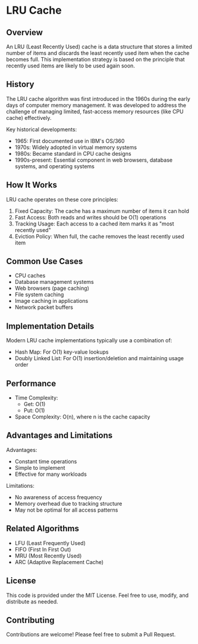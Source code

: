 # LRU Cache

## Overview
An LRU (Least Recently Used) cache is a data structure that stores a limited number of items and discards the least recently used item when the cache becomes full. This implementation strategy is based on the principle that recently used items are likely to be used again soon.

## History
The LRU cache algorithm was first introduced in the 1960s during the early days of computer memory management. It was developed to address the challenge of managing limited, fast-access memory resources (like CPU cache) effectively.

Key historical developments:
- 1965: First documented use in IBM's OS/360
- 1970s: Widely adopted in virtual memory systems
- 1980s: Became standard in CPU cache designs
- 1990s-present: Essential component in web browsers, database systems, and operating systems

## How It Works
LRU cache operates on these core principles:
1. Fixed Capacity: The cache has a maximum number of items it can hold
2. Fast Access: Both reads and writes should be O(1) operations
3. Tracking Usage: Each access to a cached item marks it as "most recently used"
4. Eviction Policy: When full, the cache removes the least recently used item

## Common Use Cases
- CPU caches
- Database management systems
- Web browsers (page caching)
- File system caching
- Image caching in applications
- Network packet buffers

## Implementation Details
Modern LRU cache implementations typically use a combination of:
- Hash Map: For O(1) key-value lookups
- Doubly Linked List: For O(1) insertion/deletion and maintaining usage order

## Performance
- Time Complexity:
    - Get: O(1)
    - Put: O(1)
- Space Complexity: O(n), where n is the cache capacity

## Advantages and Limitations
Advantages:
- Constant time operations
- Simple to implement
- Effective for many workloads

Limitations:
- No awareness of access frequency
- Memory overhead due to tracking structure
- May not be optimal for all access patterns

## Related Algorithms
- LFU (Least Frequently Used)
- FIFO (First In First Out)
- MRU (Most Recently Used)
- ARC (Adaptive Replacement Cache)

## License

This code is provided under the MIT License. Feel free to use, modify, and distribute as needed.

## Contributing

Contributions are welcome! Please feel free to submit a Pull Request.

